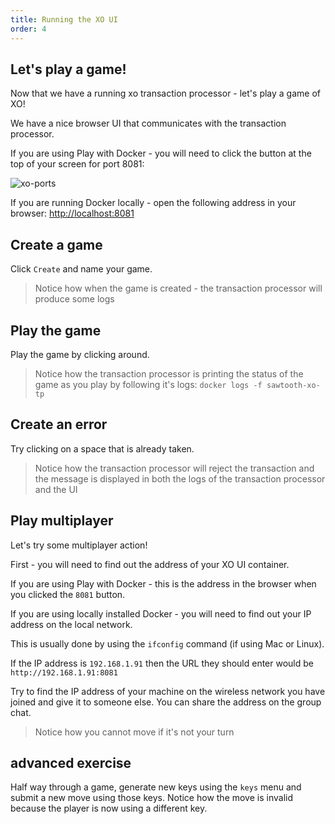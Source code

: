 ```yaml
---
title: Running the XO UI
order: 4
---
```


## Let's play a game!

Now that we have a running xo transaction processor - let's play a game of XO!

We have a nice browser UI that communicates with the transaction processor.

If you are using Play with Docker - you will need to click the button at the top of your screen for port 8081:

![xo-ports](/images/screens/xo-ports.png "xo-ports")

If you are running Docker locally - open the following address in your browser: [http://localhost:8081](http://localhost:8081)

## Create a game

Click `Create` and name your game.

> Notice how when the game is created - the transaction processor will produce some logs

## Play the game

Play the game by clicking around.

> Notice how the transaction processor is printing the status of the game as you play by following it's logs: `docker logs -f sawtooth-xo-tp`

## Create an error

Try clicking on a space that is already taken.

> Notice how the transaction processor will reject the transaction and the message is displayed in both the logs of the transaction processor and the UI

## Play multiplayer

Let's try some multiplayer action!

First - you will need to find out the address of your XO UI container.

If you are using Play with Docker - this is the address in the browser when you clicked the `8081` button.

If you are using locally installed Docker - you will need to find out your IP address on the local network.

This is usually done by using the `ifconfig` command (if using Mac or Linux).

If the IP address is `192.168.1.91` then the URL they should enter would be `http://192.168.1.91:8081`

Try to find the IP address of your machine on the wireless network you have joined and give it to someone else.  You can share the address on the group chat.

> Notice how you cannot move if it's not your turn

## advanced exercise

Half way through a game, generate new keys using the `keys` menu and submit a new move using those keys.  Notice how the move is invalid because the player is now using a different key.